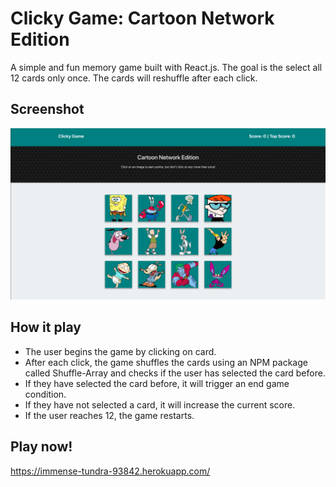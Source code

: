# Clicky Game: Cartoon Network Edition
A simple and fun memory game built with React.js. The goal is the select all 12 cards only once. The cards will reshuffle after each click.

## Screenshot
![Alt text](/clickygame.png?raw=true "ClickyGame")

## How it play
* The user begins the game by clicking on card.
* After each click, the game shuffles the cards using an NPM package called Shuffle-Array and checks if the user has selected the card before.
* If they have selected the card before, it will trigger an end game condition.
* If they have not selected a card, it will increase the current score.
* If the user reaches 12, the game restarts.

## Play now!
https://immense-tundra-93842.herokuapp.com/
